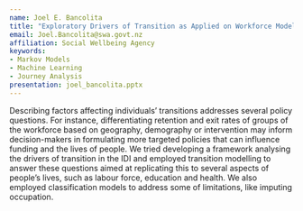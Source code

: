 ```yaml
---
name: Joel E. Bancolita
title: "Exploratory Drivers of Transition as Applied on Workforce Modelling"
email: Joel.Bancolita@swa.govt.nz
affiliation: Social Wellbeing Agency
keywords:
- Markov Models
- Machine Learning
- Journey Analysis
presentation: joel_bancolita.pptx
---
```


Describing factors affecting individuals’ transitions addresses several policy questions. For instance, differentiating retention and exit rates of groups of the workforce based on geography, demography or intervention may inform decision-makers in formulating more targeted policies that can influence funding and the lives of people. We tried developing a framework analysing the drivers of transition in the IDI and employed transition modelling to answer these questions aimed at replicating this to several aspects of people’s lives, such as labour force, education and health. We also employed classification models to address some of limitations, like imputing occupation.
